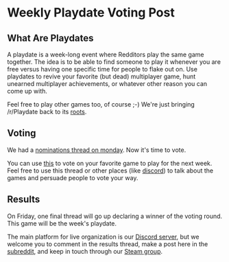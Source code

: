 # Weekly Playdate Voting Post

## What Are Playdates

A playdate is a week-long event where Redditors play the same game together. The idea is to be able to find someone to play it whenever you are free versus having one specific time for people to flake out on. Use playdates to revive your favorite (but dead) multiplayer game, hunt unearned multiplayer achievements, or whatever other reason you can come up with.

Feel free to play other games too, of course ;-) We're just bringing /r/Playdate back to its [roots](https://www.reddit.com/r/gaming/comments/j8hpz/idea_for_subreddit_organize_nights_around/).

## Voting

We had a [nominations thread on monday](https://www.reddit.com/r/Playdate/comments/75dnoi/weekly_playdate_nominations_post/). Now it's time to vote.

You can use [this](https://docs.google.com/forms/d/1lj9o23YQHXRSI80xdXLAIVUuqFBYyiE_1HtTq6bEzmg) to vote on your favorite game to play for the next week. Feel free to use this thread or other places (like [discord](https://discord.gg/playdate)) to talk about the games and persuade people to vote your way.

## Results

On Friday, one final thread will go up declaring a winner of the voting round. This game will be the week's playdate.

The main platform for live organization is our [Discord server](https://discord.gg/playdate), but we welcome you to comment in the results thread, make a post here in the [subreddit](https://www.reddit.com/r/Playdate/submit?selftext=true), and keep in touch through our [Steam group](http://steamcommunity.com/groups/joinplaydate).
